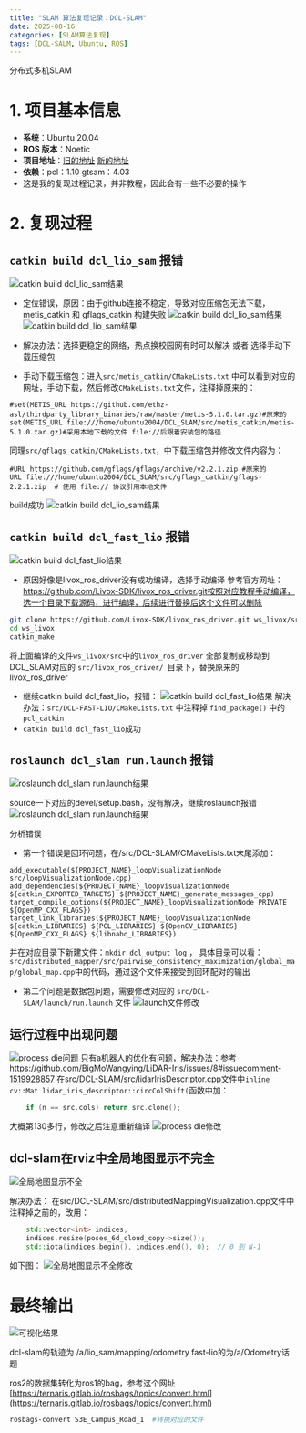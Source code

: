 ```yaml
---
title: "SLAM 算法复现记录：DCL-SLAM"
date: 2025-08-16
categories: [SLAM算法复现]
tags: [DCL-SALM, Ubuntu, ROS]
---
```


分布式多机SLAM

# 1. 项目基本信息

- **系统**：Ubuntu 20.04  
- **ROS 版本**：Noetic  
- **项目地址**：[旧的地址](https://github.com/PengYu-Team/DCL-SLAM) [新的地址](https://github.com/zhongshp/DCL-SLAM) 
- **依赖**：pcl：1.10 gtsam：4.03
- 这是我的复现过程记录，并非教程，因此会有一些不必要的操作

# 2. 复现过程

## `catkin build dcl_lio_sam` 报错

![catkin build dcl_lio_sam结果](/assets/images/dcl_image1.png)
- 定位错误，原因：由于github连接不稳定，导致对应压缩包无法下载，metis_catkin 和 gflags_catkin 构建失败
![catkin build dcl_lio_sam结果](/assets/images/dcl_image2.png)
![catkin build dcl_lio_sam结果](/assets/images/dcl_image3.png)

- 解决办法：选择更稳定的网络，热点换校园网有时可以解决 或者 选择手动下载压缩包
- 手动下载压缩包：进入`src/metis_catkin/CMakeLists.txt` 中可以看到对应的网址，手动下载，然后修改`CMakeLists.txt`文件，注释掉原来的：

```
#set(METIS_URL https://github.com/ethz-asl/thirdparty_library_binaries/raw/master/metis-5.1.0.tar.gz)#原来的
set(METIS_URL file:///home/ubuntu2004/DCL_SLAM/src/metis_catkin/metis-5.1.0.tar.gz)#采用本地下载的文件 file://后跟着安装包的路径

```
同理`src/gflags_catkin/CMakeLists.txt`，中下载压缩包并修改文件内容为：
```
#URL https://github.com/gflags/gflags/archive/v2.2.1.zip #原来的
URL file:///home/ubuntu2004/DCL_SLAM/src/gflags_catkin/gflags-2.2.1.zip  # 使用 file:// 协议引用本地文件
```
build成功
![catkin build dcl_lio_sam结果](/assets/images/dcl_image4.png)

## `catkin build dcl_fast_lio` 报错

![catkin build dcl_fast_lio结果](/assets/images/dcl_image5.png)
- 原因好像是livox_ros_driver没有成功编译，选择手动编译
参考官方网址：https://github.com/Livox-SDK/livox_ros_driver.git按照对应教程手动编译，选一个目录下载源码，进行编译，后续进行替换后这个文件可以删除
```bash
git clone https://github.com/Livox-SDK/livox_ros_driver.git ws_livox/src
cd ws_livox
catkin_make
```
将上面编译的文件`ws_livox/src`中的`livox_ros_driver` 全部复制或移动到DCL_SLAM对应的 `src/livox_ros_driver/ `目录下，替换原来的livox_ros_driver
- 继续catkin build dcl_fast_lio，报错：
![catkin build dcl_fast_lio结果](/assets/images/dcl_image6.png)
解决办法：`src/DCL-FAST-LIO/CMakeLists.txt` 中注释掉 `find_package()` 中的 `pcl_catkin`
- `catkin build dcl_fast_lio`成功


## `roslaunch dcl_slam run.launch` 报错

![roslaunch dcl_slam run.launch结果](/assets/images/dcl_image7.png)

source一下对应的devel/setup.bash，没有解决，继续roslaunch报错
![roslaunch dcl_slam run.launch结果](/assets/images/dcl_image8.png)

分析错误
- 第一个错误是回环问题，在/src/DCL-SLAM/CMakeLists.txt末尾添加：

```
add_executable(${PROJECT_NAME}_loopVisualizationNode src/loopVisualizationNode.cpp)
add_dependencies(${PROJECT_NAME}_loopVisualizationNode ${catkin_EXPORTED_TARGETS} ${PROJECT_NAME}_generate_messages_cpp)
target_compile_options(${PROJECT_NAME}_loopVisualizationNode PRIVATE ${OpenMP_CXX_FLAGS})
target_link_libraries(${PROJECT_NAME}_loopVisualizationNode ${catkin_LIBRARIES} ${PCL_LIBRARIES} ${OpenCV_LIBRARIES} ${OpenMP_CXX_FLAGS} ${libnabo_LIBRARIES})
```
并在对应目录下新建文件：`mkdir dcl_output log` ， 具体目录可以看：`src/distributed_mapper/src/pairwise_consistency_maximization/global_map/global_map.cpp`中的代码，通过这个文件来接受到回环配对的输出

- 第二个问题是数据包问题，需要修改对应的 `src/DCL-SLAM/launch/run.launch` 文件
![launch文件修改](/assets/images/dcl_image9.png)

## 运行过程中出现问题

![process die问题](/assets/images/dcl_image10.png)
只有a机器人的优化有问题，解决办法：参考 https://github.com/BigMoWangying/LiDAR-Iris/issues/8#issuecomment-1519928857
在src/DCL-SLAM/src/lidarIrisDescriptor.cpp文件中`inline cv::Mat lidar_iris_descriptor::circColShift(`函数中加：
```cpp
	if (n == src.cols) return src.clone();     
```
大概第130多行，修改之后注意重新编译
![process die修改](/assets/images/dcl_image11.png)

## dcl-slam在rviz中全局地图显示不完全

![全局地图显示不全](/assets/images/dcl_image12.png)

解决办法：
在src/DCL-SLAM/src/distributedMappingVisualization.cpp文件中注释掉之前的，改用：
```cpp
	std::vector<int> indices;
	indices.resize(poses_6d_cloud_copy->size());
	std::iota(indices.begin(), indices.end(), 0);  // 0 到 N-1
```
如下图：
![全局地图显示不全修改](/assets/images/dcl_image13.png)

# 最终输出

![可视化结果](/assets/images/dcl_image14.png)

dcl-slam的轨迹为
/a/lio_sam/mapping/odometry
fast-lio的为/a/Odometry话题

ros2的数据集转化为ros1的bag，参考这个网址[https://ternaris.gitlab.io/rosbags/topics/convert.html](https://ternaris.gitlab.io/rosbags/topics/convert.html)

```bash 
rosbags-convert S3E_Campus_Road_1  #转换对应的文件
```

